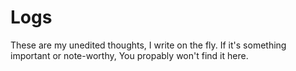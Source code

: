 # Logs

These are my unedited thoughts, I write on the fly. If it's something important or note-worthy, You propably won't find it here. 
